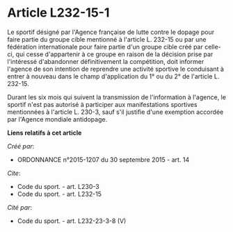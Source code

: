 # Article L232-15-1

Le sportif désigné par l'Agence française de lutte contre le dopage pour faire partie du groupe cible mentionné à l'article
L. 232-15 ou par une fédération internationale pour faire partie d'un groupe cible créé par celle-ci, qui cesse d'appartenir
à ce groupe en raison de la décision prise par l'intéressé d'abandonner définitivement la compétition, doit informer l'agence
de son intention de reprendre une activité sportive le conduisant à entrer à nouveau dans le champ d'application du 1° ou du
2° de l'article L. 232-15. 

Durant les six mois qui suivent la transmission de l'information à l'agence, le sportif n'est pas autorisé à participer aux
manifestations sportives mentionnées à l'article L. 230-3, sauf s'il justifie d'une exemption accordée par l'Agence mondiale
antidopage.

**Liens relatifs à cet article**

_Créé par_:

  - ORDONNANCE n°2015-1207 du 30 septembre 2015 - art. 14

_Cite_:

  - Code du sport. - art. L230-3
  - Code du sport. - art. L232-15

_Cité par_:

  - Code du sport. - art. L232-23-3-8 (V)

